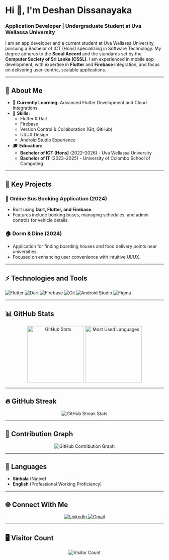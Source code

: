 # Hi 👋, I'm Deshan Dissanayaka
### **Application Developer | Undergraduate Student at Uva Wellassa University**

I am an app developer and a current student at Uva Wellassa University, pursuing a Bachelor of ICT (Hons) specializing in Software Technology. My degree adheres to the **Seoul Accord** and the standards set by the **Computer Society of Sri Lanka (CSSL)**. I am experienced in mobile app development, with expertise in **Flutter** and **Firebase** integration, and focus on delivering user-centric, scalable applications.

---

## 🔭 **About Me**
- 🌱 **Currently Learning:** Advanced Flutter Development and Cloud Integrations.
- 🔧 **Skills:**  
  - Flutter & Dart  
  - Firebase  
  - Version Control & Collaboration (Git, GitHub)  
  - UI/UX Design  
  - Android Studio Experience  
- 🎓 **Education:**  
  - **Bachelor of ICT (Hons)** (2022–2026) - Uva Wellassa University  
  - **Bachelor of IT** (2023–2025) - University of Colombo School of Computing  

---

## 🌟 **Key Projects**
### 🚌 **Online Bus Booking Application (2024)**
- Built using **Dart, Flutter, and Firebase**.
- Features include booking buses, managing schedules, and admin controls for vehicle details.

### 🏠 **Dorm & Dine (2024)**
- Application for finding boarding houses and food delivery points near universities.
- Focused on enhancing user convenience with intuitive UI/UX.

---

## ⚡ **Technologies and Tools**
![Flutter](https://img.shields.io/badge/Code-Flutter-blue?logo=flutter&logoColor=white)
![Dart](https://img.shields.io/badge/Code-Dart-blue?logo=dart&logoColor=white)
![Firebase](https://img.shields.io/badge/Tools-Firebase-orange?logo=firebase&logoColor=white)
![Git](https://img.shields.io/badge/Tools-Git-green?logo=git&logoColor=white)
![Android Studio](https://img.shields.io/badge/Tools-Android_Studio-blue?logo=android-studio&logoColor=white)
![Figma](https://img.shields.io/badge/Design-Figma-purple?logo=figma&logoColor=white)

---

## 📊 **GitHub Stats**
<div align="center">
  <img height="180em" src="https://github-readme-stats.vercel.app/api?username=MrDeshan&show_icons=true&theme=radical&hide_border=true&count_private=true&include_all_commits=true" alt="GitHub Stats" />
  <img height="180em" src="https://github-readme-stats.vercel.app/api/top-langs/?username=MrDeshan&layout=compact&langs_count=8&theme=radical&hide_border=true" alt="Most Used Languages" />
</div>

---

## 🔥 **GitHub Streak**
<div align="center">
  <img src="https://github-readme-streak-stats.herokuapp.com/?user=MrDeshan&theme=radical&hide_border=true" alt="GitHub Streak Stats" />
</div>

---

## 🌟 **Contribution Graph**
<div align="center">
  <img src="https://github-readme-activity-graph.cyclic.app/graph?username=MrDeshan&theme=radical&hide_border=true" alt="GitHub Contribution Graph" />
</div>

---

## 💬 **Languages**
- **Sinhala** (Native)  
- **English** (Professional Working Proficiency)  

---

## 🌐 **Connect With Me**
<div align="center">
  <a href="https://linkedin.com/in/mrdesh">
    <img src="https://img.shields.io/badge/LinkedIn-0077B5?style=for-the-badge&logo=linkedin&logoColor=white" alt="LinkedIn">
  </a>
  <a href="mailto:deshan.t.dissanayaka@gmail.com">
    <img src="https://img.shields.io/badge/Gmail-D14836?style=for-the-badge&logo=gmail&logoColor=white" alt="Gmail">
  </a>
</div>

---

## 🖥️ **Visitor Count**
<div align="center">
  <img src="https://komarev.com/ghpvc/?username=MrDeshan&style=flat-square&color=blue" alt="Visitor Count" />
</div>
